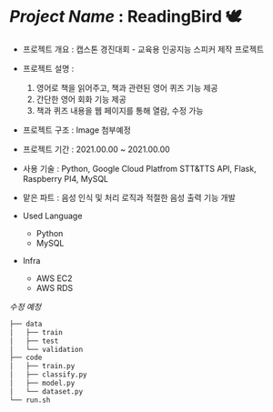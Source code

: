 # *Project Name* : **ReadingBird 🕊**
- 프로젝트 개요 : 캡스톤 경진대회 - 교육용 인공지능 스피커 제작 프로젝트
- 프로젝트 설명 :  
   1. 영어로 책을 읽어주고, 책과 관련된 영어 퀴즈 기능 제공
   2. 간단한 영어 회화 기능 제공
   3. 책과 퀴즈 내용을 웹 페이지를 통해 열람, 수정 가능
- 프로젝트 구조 : Image 첨부예정
- 프로젝트 기간 : 2021.00.00 ~ 2021.00.00 
- 사용 기술 : Python, Google Cloud Platfrom STT&TTS API, Flask, Raspberry PI4, MySQL
- 맡은 파트 : 음성 인식 및 처리 로직과 적절한 음성 출력 기능 개발

- Used Language
  - Python
  - MySQL
- Infra
  - AWS EC2
  - AWS RDS  
  
  
  
*수정 예정*  
  
```bash
├── data
│   ├── train
│   ├── test
│   └── validation
├── code
│   ├── train.py
│   ├── classify.py
│   ├── model.py
│   └── dataset.py
└── run.sh
``` 
